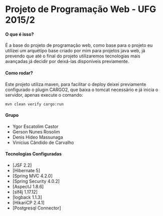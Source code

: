 Projeto de Programação Web - UFG 2015/2
========

#### O que é isso?

É a base do projeto de programação web, como base para o projeto eu utilizei um arquétipo base criado por mim
para projetos java web, já prevendo que até o final do projeto utilizaremos tecnologias mais avançadas já decidir por deixá-las
disponíveis previamente.

#### Como rodar?

Este projeto utiliza maven, para facilitar o deploy deixei previamente configurado o plugin CARGO2, que baixa o tomcat necessário e já
inicia o servidor, apenas execute o comando:

    mvn clean verify cargo:run


#### Grupo
* Ygor Escatolim Castor
* Gerson Nunes Rosolim
* Denis Hideo Massunaga
* Vinícius Cândido de Carvalho

#### Tecnologias Configuradas

* [JSF 2.2]
* [Hibernate 5]
* [Spring MVC 4.2.0]
* [Spring Security 4.0.2]
* [AspectJ 1.8.6]
* [slf4j 1.17.12]
* [logback 1.1.3]
* [HikariCP 2.4.1]
* [Postgresql Connector]
